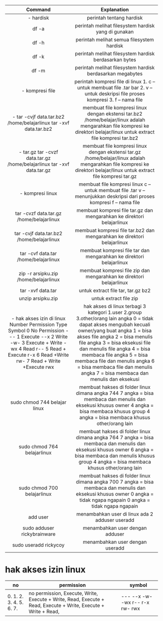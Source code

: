 |                                                                                                                                                                            Command                                                                                                                                                                           |                                                                                                                                                                                               Explanation                                                                                                                                                                                              |
|:------------------------------------------------------------------------------------------------------------------------------------------------------------------------------------------------------------------------------------------------------------------------------------------------------------------------------------------------------------:|:------------------------------------------------------------------------------------------------------------------------------------------------------------------------------------------------------------------------------------------------------------------------------------------------------------------------------------------------------------------------------------------------------:|
|                                                                                                                                                                           - hardisk                                                                                                                                                                          |                                                                                                                                                                                        perintah tentang hardisk                                                                                                                                                                                        |
|                                                                                                                                                                             df -a                                                                                                                                                                            |                                                                                                                                                                           perintah melihat filesystem hardisk yang di gunakan                                                                                                                                                                          |
|                                                                                                                                                                             df -h                                                                                                                                                                            |                                                                                                                                                                                perintah melihat semua filesystem hardisk                                                                                                                                                                               |
|                                                                                                                                                                             df -k                                                                                                                                                                            |                                                                                                                                                                          perintah melihat filesystem hardisk berdasarkan bytes                                                                                                                                                                         |
|                                                                                                                                                                             df -m                                                                                                                                                                            |                                                                                                                                                                        perintah melihat filesystem hardisk berdasarkan megabytes                                                                                                                                                                       |
|                                                                                                                                                                       - kompresi file                                                                                                                                                                        |                                                                                                                                     perintah kompresi file di linux 1. c – untuk membuat file .tar bar 2. v – untuk deskripsi file proses kompresi 3. f – nama file                                                                                                                                    |
|                                                                                                                                             - tar -cvjf   data.tar.bz2 /home/belajarlinux  tar -xvf data.tar.bz2                                                                                                                                             |                                                                                                                membuat file kompresi linux dengan ekstensi tar.bz2 /home/belajar/linux adalah mengarahkan file kompresi ke direktori belajar/linux  untuk extract file kompresi tar.bz2                                                                                                                |
|                                                                                                                                           - tar.gz  tar -cvzf data.tar.gz /home/belajarlinux  tar -xvf data.tar.gz                                                                                                                                           |                                                                                                                 membuat file kompresi linux dengan ekstensi tar.gz /home/belajar/linux adalah mengarahkan file kompresi ke direktori belajar/linux  untuk extract file kompresi tar.gz                                                                                                                 |
|                                                                                                                                                                       - kompresi linux                                                                                                                                                                       |                                                                                                                                          membuat file kompresi linux c – untuk membuat file .tar v – menunjukkan deskripsi dari proses kompresi f – nama file                                                                                                                                          |
| tar -cvzf data.tar.gz /home/belajarlinux                                                                                                                                                                                                                                                                                                                     | membuat kompresi file tar.gz dan mengarahkan ke direktori belajarlinux                                                                                                                                                                                                                                                                                                                                 |
| tar -cvjf data.tar.bz2 /home/belajarlinux                                                                                                                                                                                                                                                                                                                    | membuat kompresi file tar.bz2 dan mengarahkan ke direktori belajarlinux                                                                                                                                                                                                                                                                                                                                |
| tar -cvf data.tar /home/belajarlinux                                                                                                                                                                                                                                                                                                                         | membuat kompresi file tar dan mengarahkan ke direktori belajarlinux                                                                                                                                                                                                                                                                                                                                    |
| zip -r arsipku.zip /home/belajarlinux                                                                                                                                                                                                                                                                                                                        | membuat kompresi file zip dan mengarahkan ke direktori belajarlinux                                                                                                                                                                                                                                                                                                                                    |
| tar -xvf data.tar                                                                                                                                                                                                                                                                                                                                            | untuk extract file tar, tar.gz bz2                                                                                                                                                                                                                                                                                                                                                                     |
| unzip arsipku.zip                                                                                                                                                                                                                                                                                                                                            | untuk extract file zip                                                                                                                                                                                                                                                                                                                                                                                 |
| - hak akses izin di linux  Number Permission Type         Symbol 0      No Permission           --- 1      Execute                 --x 2      Write                   -w- 3      Execute + Write         -wx 4      Read                     r-- 5      Read + Execute           r-x 6      Read +Write              rw- 7      Read + Write +Execute    rwx | hak akses di linux terbagi 3 kategori  1.user 2.group 3.other/orang lain angka 0 = tidak dapat akses mengubah kecuali owner/yang buat angka 1 = bisa akses file angka 2 = bisa menulis file angka 3 = bisa eksekusi file dan menulis file angka 4 = bisa membaca file angka 5 = bisa membaca file dan menulis angka 6 = bisa membaca file dan menulis angka 7 = bisa membaca dan menulis dan eksekusi  |
| sudo chmod 744 belajar linux                                                                                                                                                                                                                                                                                                                                 | membuat hakses di folder linux dimana angka 744 7 angka = bisa membaca dan menulis dan eksekusi khusus owner 4 angka = bisa membaca khusus group 4 angka = bisa membaca khusus other/orang lain                                                                                                                                                                                                        |
| sudo chmod 764 belajarlinux                                                                                                                                                                                                                                                                                                                                  | membuat hakses di folder linux dimana angka 764 7 angka = bisa membaca dan menulis dan eksekusi khusus owner 6 angka = bisa membaca dan menulis khusus group 4 angka = bisa membaca khusus other/orang lain                                                                                                                                                                                            |
| sudo chmod 700 belajarlinux                                                                                                                                                                                                                                                                                                                                  | membuat hakses di folder linux dimana angka 700 7 angka = bisa membaca dan menulis dan eksekusi khusus owner 0 angka = tidak ngapa ngapain 0 angka = tidak ngapa ngapain                                                                                                                                                                                                                               |
| add user                                                                                                                                                                                                                                                                                                                                                     | menambahkan user di linux ada 2  adduser useradd                                                                                                                                                                                                                                                                                                                                                       |
| sudo adduser rickybrainware                                                                                                                                                                                                                                                                                                                                  | menambahkan user dengan adduser                                                                                                                                                                                                                                                                                                                                                                        |
| sudo useradd rickycoy                                                                                                                                                                                                                                                                                                                                        | menambahkan user dengan useradd                                                                                                                          


# hak akses izin linux
| no                        | permission                                                                                                      | symbol                          |
|---------------------------|-----------------------------------------------------------------------------------------------------------------|---------------------------------|
| 0. 1.  2.  3. 4. 5. 6. 7. | no permission, Execute, Write, Execute + Write, Read, Execute + Read, Execute + Write, Execute + Write + Read,  | --- --x -w- -wx r-- r-x rw- rwx |                                                                                                                                                                                                                                              |